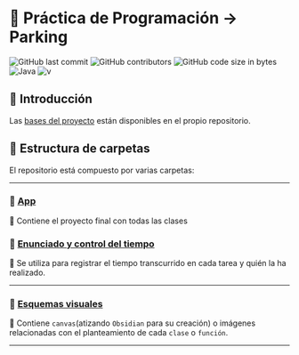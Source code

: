 # 🚗 Práctica de Programación → Parking  
![GitHub last commit](https://img.shields.io/github/last-commit/nicgrefer/Pracica2-Parking) ![GitHub contributors](https://img.shields.io/github/contributors/nicgrefer/Pracica2-Parking) ![GitHub code size in bytes](https://img.shields.io/github/languages/code-size/nicgrefer/Pracica2-Parking) 
<br>![Java](https://img.shields.io/badge/java-%23ED8B00.svg?style=flat&logo=openjdk&logoColor=white)  ![v](https://img.shields.io/badge/version-v1.5.0-red)


## 📌 Introducción  

Las [bases del proyecto](https://github.com/nicgrefer/Pracica2-Parking/blob/main/Enunciado%20y%20contro%20del%20tiempo/Practica2-Parking.pdf) están disponibles en el propio repositorio.  

## 📂 Estructura de carpetas  

El repositorio está compuesto por varias carpetas:  

---

### 📁 [App ](https://github.com/C0n1j/Pracica2-Parking/tree/main/App)  

📌 Contiene el proyecto final con todas las clases


### 📁 [Enunciado y control del tiempo](https://github.com/nicgrefer/Pracica2-Parking/tree/main/Enunciado%20y%20contro%20del%20tiempo)  

📌 Se utiliza para registrar el tiempo transcurrido en cada tarea y quién la ha realizado.  

---

### 📁 [Esquemas visuales](https://github.com/C0n1j/Pracica2-Parking/tree/main/Esquemas_visuales)  

📌 Contiene `canvas`(atizando `Obsidian` para su creación) o imágenes relacionadas con el planteamiento de cada `clase` o `función`.  

---

